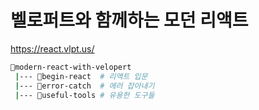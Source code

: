 # 벨로퍼트와 함께하는 모던 리액트

<https://react.vlpt.us/>

```bash
📁modern-react-with-velopert
 |--- 📁begin-react  # 리액트 입문
 |--- 📁error-catch  # 에러 잡아내기
 |--- 📁useful-tools # 유용한 도구들
```
